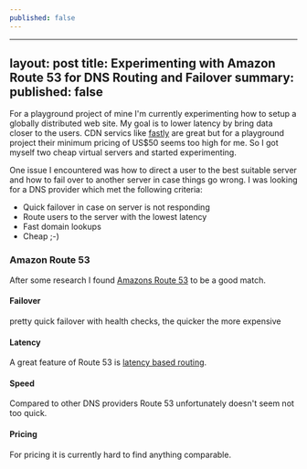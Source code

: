```yaml
---
published: false
---
```


---
layout: post
title: Experimenting with Amazon Route 53 for DNS Routing and Failover
summary: 
published: false
---

For a playground project of mine I'm currently experimenting how to setup a globally distributed web site. My goal is to lower latency by bring data closer to the users. CDN servics like [fastly](http://fastly.com) are great but for a playground project their minimum pricing of US$50 seems too high for me. So I got myself two cheap virtual servers and started experimenting. 
 
One issue I encountered was how to direct a user to the best suitable server and how to fail over to another server in case things go wrong. I was looking for a DNS provider which met the following criteria:
	
 * Quick failover in case on server is not responding
 * Route users to the server with the lowest latency 
 * Fast domain lookups
 * Cheap ;-)

### Amazon Route 53

After some research I found [Amazons Route 53](http://aws.amazon.com/route53/) to be a good match. 

#### Failover
pretty quick failover with health checks, the quicker the more expensive 

#### Latency 
A great feature of Route 53 is [latency based routing](http://docs.aws.amazon.com/Route53/latest/DeveloperGuide/routing-policy.html). 

#### Speed 
Compared to other DNS providers Route 53 unfortunately doesn't seem not too quick.

#### Pricing

For pricing it is currently hard to find anything comparable.


